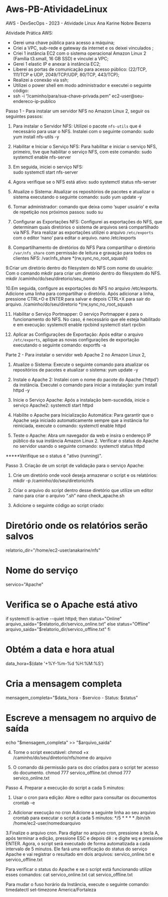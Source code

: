 # Aws-PB-AtividadeLinux
AWS - DevSecOps - 2023 -  Atividade Linux
Ana Karine Nobre Bezerra

Atividade Prática
AWS: 
- Gerei uma chave pública para acesso a máquina;  
- Criei a VPC, sub-rede e gateway da internet e os deixei vinculados ;
- Criei 1 instância EC2 com o sistema operacional Amazon Linux 2 (Família t3.small, 16 GB SSD) e vinculei a VPC;  
- Gerei 1 elastic IP e anexar à instância EC2; 
- Liberei as portas de comunicação para acesso público: (22/TCP, 111/TCP e UDP, 2049/TCP/UDP, 80/TCP, 443/TCP);
- Realizei a conexão via ssh;
- Utilizei o power shell em modo administrador e executei o seguinte código:
- ssh -i “/caminho/para/sua-chave-privada.pem” ec2-user@seu-endereco-ip-publico


Passo 1 - Para instalar um servidor NFS no Amazon Linux 2, seguir os seguintes passos:

1. Para instalar o Servidor NFS:
Utilizei o  pacote `nfs-utils` que é necessário para usar o NFS. Instalei com o seguinte comando:
   sudo yum install nfs-utils -y
   
2. Habilitar e Iniciar o Serviço NFS:
 Para habilitar e iniciar o serviço NFS,  primeiro, tive que habilitar o serviço NFS, com este comando:
   sudo systemctl enable nfs-server
  
3.  Em seguida, iniciei o serviço NFS:   
   sudo systemctl start nfs-server

4. Agora verifique se o NFS está ativo:
    sudo systemctl status nfs-server

5. Atualize o Sistema:   Atualizar os repositórios de pacotes e atualizar o sistema executando o seguinte comando:
   sudo yum update -y

6. Tornar administrador:  comando  que deixa como ‘super usuário’ e evita de repetição nos próximos passos:
   sudo su
   
7. Configurar as Exportações NFS:
     	Configurei as exportações do NFS, que determinam quais diretórios o sistema de arquivos será compartilhado via NFS. Para realizar as exportações utilizei o arquivo  `/etc/exports` com o editor ‘nano’ para editar o arquivo.
   nano /etc/exports

8. Compartilhamento de diretórios do NFS
 Para compartilhar o diretório `/var/nfs_share` com permissão de leitura e gravação para todos os clientes NFS:
     /var/nfs_share *(rw,sync,no_root_squash)

9.Criar um diretório dentro do filesystem do NFS com nome do usuário:
Com o comando mkdir para criar um diretório dentro do filesystem do NFS. 
   mkdir /caminho/do/seu/diretorio/seu_nome

10.Em seguida, configure as exportações do NFS no arquivo /etc/exports.  
 Adicione uma linha para compartilhar o diretório. Após adicionar a linha, pressione CTRL+O e ENTER para salvar e depois CTRL+X para sair do arquivo.
    /caminho/do/seu/diretorio *(rw,sync,no_root_squash

11. Habilitar o Serviço Portmapper:
O serviço Portmapper é para o funcionamento do NFS. No caso, é necessário que ele esteja habilitado e em execução:
    systemctl enable rpcbind
    systemctl start rpcbin

12. Aplicar as Configurações de Exportação:
Após editar o arquivo `/etc/exports`, aplique as novas configurações de exportação executando o seguinte comando:
   exportfs -a

Parte 2 - Para instalar o servidor web Apache 2 no Amazon Linux 2, 

1. Atualize o Sistema:
Execute o seguinte comando para atualizar os repositórios de pacotes e atualizar o sistema:
    yum update -y
  
2. Instale o Apache 2:
Instalei com o nome do pacote do Apache (‘httpd’) da instância. Executei o comando para iniciar a instalação:
    yum install httpd -y

3. Inicie o Serviço Apache:
Após a instalação bem-sucedida, inicie o serviço Apache2:
   systemctl start httpd
 
4. Habilite o Apache para Inicialização Automática:
Para garantir que o Apache seja iniciado automaticamente sempre que a instância for reiniciada, execute o comando:
    systemctl enable httpd 

5. Teste o Apache:
 Abra um navegador da web e insira o endereço IP público da sua instância Amazon Linux 2. Verificar o status do Apache no servidor usando o seguinte comando:
 systemctl status httpd

*****Verifique se o status é "ativo (running)". 

Passo 3. Criação de um script de validação para o serviço Apache:

1. Crie um diretório onde você deseja armazenar o script e os relatórios:
 mkdir -p /caminho/do/seu/diretorio/nfs

2. Criar o arquivo do script  dentro desse diretório que  utilize um editor nano para criar o arquivo “.sh”
    nano check_apache.sh

3. Adicione o seguinte código ao script criado:

# Diretório onde os relatórios serão salvos
relatorio_dir="/home/ec2-user/anakarine/nfs"
# Nome do serviço
servico="Apache"
# Verifica se o Apache está ativo
if systemctl is-active --quiet httpd; then
    status="Online"
    arquivo_saida="$relatorio_dir/servico_online.txt"
else
    status="Offline"
    arquivo_saida="$relatorio_dir/servico_offline.txt"
fi
# Obtém a data e hora atual
data_hora=$(date '+%Y-%m-%d %H:%M:%S')
# Cria a mensagem completa
mensagem_completa="$data_hora - $servico - Status: $status"
# Escreve a mensagem no arquivo de saída
echo "$mensagem_completa" >> "$arquivo_saida"

4. Torne o script executável:
    chmod +x /caminho/do/seu/diretorio/nfs/nome do arquivo
   
5. O comando dá permissão para os doc criados para o script ter acesso do documento.
   chmod 777 servico_offline.txt
   chmod 777 servico_online.txt

Passo 4. Preparar a execução do script a cada 5 minutos:

1. Usar o cron para edição:
Abre o editor para consultar os documentos 
   crontab -e
   
2. Adicionar execução no cron
Adicione a seguinte linha ao seu arquivo crontab para executar o script a cada 5 minutos:
*/5 * * * * /bin/sh /home/ec2-user/nomedoarquivo

3.Finalize o arquivo cron.
Para digitar no arquivo cron, pressione a tecla A, após terminar a edição, pressione ESC e depois dê : e digite wq e pressione ENTER.
Agora, o script será executado de forma automatizada a cada intervalo de 5 minutos.
Ele fará uma verificação do status do serviço Apache e vai registrar o resultado em dois arquivos: servico_online.txt e servico_offline.txt

Para verificar o status do Apache e se o script está funcionando utilize esses comandos: 
	cat servico_online.txt 
	cat servico_offline.txt

Para mudar o fuso horário da Instância, execute o seguinte comando:
 timedatectl set-timezone America/Fortaleza


